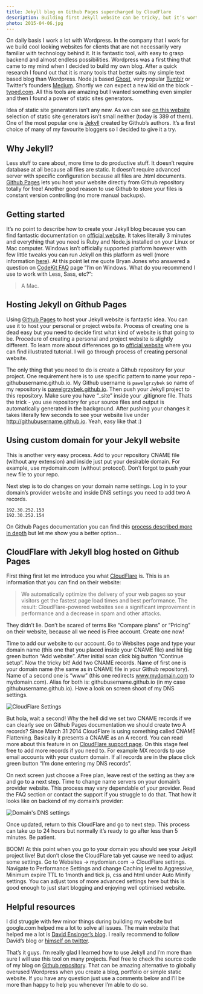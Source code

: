```yaml
---
title: Jekyll blog on Github Pages supercharged by CloudFlare
description: Building first Jekyll website can be tricky, but it’s worth to give it a try. Let me share why I chose Jekyll, what did I struggle with and why I love it now.
photo: 2015-04-06.jpg
---
```


On daily basis I work a lot with Wordpress. In the company that I work for we build cool looking websites for clients that are not necessarily very familiar with technology behind it. It is fantastic tool, with easy to grasp backend and almost endless possibilities. Wordpress was a first thing that came to my mind when I decided to build my own blog. After a quick research I found out that it is many tools that better suits my simple text based blog than Wordpress. Node.js based [Ghost](https://ghost.org/), very popular [Tumblr](https://www.tumblr.com/) or Twitter’s founders [Medium](https://medium.com/). Shortly we can expect a new kid on the block - [typed.com](https://vimeo.com/117604881). All this tools are amazing but I wanted something even simpler and then I found a power of static sites generators.

Idea of static site generators isn’t any new. As we can see [on this website](https://staticsitegenerators.net/) selection of static site generators isn’t small neither (today is 389 of them). One of the most popular one is [Jekyll](https://jekyllrb.com/) created by Github’s authors. It’s a first choice of many of my favourite bloggers so I decided to give it a try.

## Why Jekyll?

Less stuff to care about, more time to do productive stuff. It doesn’t require database at all because all files are static. It doesn’t require advanced server with specific configuration because all files are .html documents. [Github Pages](https://pages.github.com/) lets you host your website directly from Github repository totally for free! Another good reason to use Github to store your files is constant version controlling (no more manual backups).

## Getting started

It’s no point to describe how to create your Jekyll blog because you can find fantastic documentation on [official website](https://jekyllrb.com/). It takes literally 3 minutes and everything that you need is Ruby and Node.js installed on your Linux or Mac computer. Windows isn’t officially supported platform however with few little tweaks you can run Jekyll on this platform as well (more information [here](https://jekyllrb.com/docs/windows/)). At this point let me quote Bryan Jones who answered a question on [CodeKit FAQ](https://codekitapp.com/help/faq/) page “I’m on Windows. What do you recommend I use to work with Less, Sass, etc?”:

> A Mac.

## Hosting Jekyll on Github Pages

Using [Github Pages](https://pages.github.com/) to host your Jekyll website is fantastic idea. You can use it to host your personal or project website. Process of creating one is dead easy but you need to decide first what kind of website is that going to be. Procedure of creating a personal and project website is slightly different. To learn more about differences go to [official website](https://pages.github.com/) where you can find illustrated tutorial. I will go through process of creating personal website.

The only thing that you need to do is create a Github repository for your project. One requirement here is to use specific pattern to name your repo - githubusername.github.io. My Github username is `pawelgrzybek` so name of my repository is [pawelgrzybek.github.io](https://github.com/pawelgrzybek/jekyll-pawelgrzybek). Then push your Jekyll project to this repository. Make sure you have “_site” inside your .gitignore file. Thats the trick - you use repository for your source files and output is automatically generated in the background. After pushing your changes it takes literally few seconds to see your website live under http://githubusername.github.io. Yeah, easy like that :)

## Using custom domain for your Jekyll website

This is another very easy process. Add to your repository CNAME file (without any extension) and inside just put your desirable domain. For example, use mydomain.com (without protocol). Don’t forgot to push your new file to your repo.

Next step is to do changes on your domain name settings. Log in to your domain’s provider website and inside DNS settings you need to add two A records.

```
192.30.252.153
192.30.252.154
```

On Github Pages documentation you can find this [process described more in depth](https://help.github.com/articles/tips-for-configuring-an-a-record-with-your-dns-provider/#configuring-an-a-record-with-your-dns-provider) but let me show you a better option…

## CloudFlare with Jekyll blog hosted on Github Pages

First thing first let me introduce you what [CloudFlare](https://www.cloudflare.com) is. This is an information that you can find on their website:

> We automatically optimize the delivery of your web pages so your visitors get the fastest page load times and best performance. The result: CloudFlare-powered websites see a significant improvement in performance and a decrease in spam and other attacks.

They didn’t lie. Don’t be scared of terms like “Compare plans” or “Pricing” on their website, because all we need is Free account. Create one now!

Time to add our website to our account. Go to Websites page and type your domain name (this one that you placed inside your CNAME file) and hit big green button “Add website”. After initial scan click big button “Continue setup”. Now the tricky bit! Add two CNAME records. Name of first one is your domain name (the same as in CNAME file in your Github repository). Name of a second one is “www” (this one redirects www.mydomain.com to mydomain.com). Alias for both is: githubusername.github.io (in my case githubusername.github.io). Have a look on screen shoot of my DNS settings.

![CloudFlare Settings](/photos/2015-04-06-1.jpg)

But hola, wait a second! Why the hell did we set two CNAME records if we can clearly see on Github Pages documentation we should create two A records? Since March 31 2014 CloudFlare is using something called CNAME Flattening. Basically it presents a CNAME as an A record. You can read more about this feature in on [CloudFlare support page](https://support.cloudflare.com/hc/en-us/articles/200169056-CNAME-Flattening-RFC-compliant-support-for-CNAME-at-the-root). On this stage feel free to add more records if you need to. For example MX records to use email accounts with your custom domain. If all records are in the place click green button “I’m done entering my DNS records”.

On next screen just choose a Free plan, leave rest of the setting as they are and go to a next step. Time to change name servers on your domain’s provider website. This process may vary dependable of your provider. Read the FAQ section or contact the support if you struggle to do that. That how it looks like on backend of my domain’s provider:

![Domain's DNS settings](/photos/2015-04-06-2.jpg)

Once updated, return to this CloudFlare and go to next step. This process can take up to 24 hours but normally it’s ready to go after less than 5 minutes. Be patient.

BOOM! At this point when you go to your domain you should see your Jekyll project live! But don’t close the CloudFlare tab yet cause we need to adjust some settings. Go to Websites -> mydomian.com -> CloudFlare settings. Navigate to Performance Settings and change Caching level to Aggressive, Minimum expire TTL to 1month and tick js, css and html under Auto Minify settings. You can adjust tons of more advanced settings here but this is good enough to just start blogging and enjoying well optimised website.

## Helpful resources

I did struggle with few minor things during building my website but google.com helped me a lot to solve all issues. The main website that helped me a lot is [David Ensinger’s blog](http://davidensinger.com/). I really recommend to follow David’s blog or [himself on twitter](https://twitter.com/DavidEnsinger).

That’s it guys. I’m really glad I learned how to use Jekyll and I’m more than sure I will use this tool on many projects. Feel free to check the source code of my blog on [Github repository](https://github.com/pawelgrzybek/jekyll-pawelgrzybek). That can be amazing alternative to globally overused Wordpress when you create a blog, portfolio or simple static website. If you have any question just use a comments below and I’ll be more than happy to help you whenever I’m able to do so.

